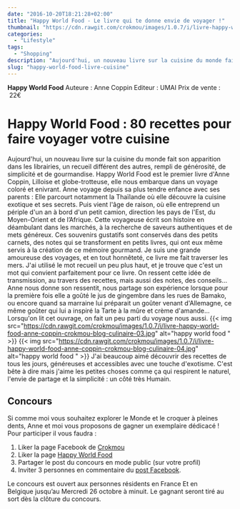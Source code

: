 ```yaml
---
date: "2016-10-20T18:21:28+02:00"
title: "Happy World Food - Le livre qui te donne envie de voyager !"
thumbnail: "https://cdn.rawgit.com/crokmou/images/1.0.7/i/livre-happy-world-food-anne-coppin-crokmou-blog-culinaire-01.jpg"
categories:
  - "Lifestyle"
tags:
  - "Shopping"
description: "Aujourd'hui, un nouveau livre sur la cuisine du monde fait son apparition dans les librairies : Happy World Food, le premier livre d'Anne Coppin..."
slug: "happy-world-food-livre-cuisine"
---
```


**Happy World Food** Auteure : Anne Coppin Editeur : UMAI Prix de vente :  22€

# Happy World Food : 80 recettes pour faire voyager votre cuisine

Aujourd'hui, un nouveau livre sur la cuisine du monde fait son apparition dans les librairies, un recueil différent des autres, rempli de générosité, de simplicité et de gourmandise. Happy World Food est le premier livre d'Anne Coppin, Lilloise et globe-trotteuse, elle nous embarque dans un voyage coloré et enivrant. Anne voyage depuis sa plus tendre enfance avec ses parents : Elle parcourt notamment la Thaïlande où elle découvre la cuisine exotique et ses secrets. Puis vient l'âge de raison, où elle entreprend un périple d'un an à bord d'un petit camion, direction les pays de l'Est, du Moyen-Orient et de l’Afrique. Cette voyageuse écrit son histoire en déambulant dans les marchés, à la recherche de saveurs authentiques et de mets généreux. Ces souvenirs gustatifs sont conservés dans des petits carnets, des notes qui se transforment en petits livres, qui ont eux même servis à la création de ce mémoire gourmand. Je suis une grande amoureuse des voyages, et en tout honnêteté, ce livre me fait traverser les mers. J'ai utilisé le mot recueil un peu plus haut, et je trouve que c'est un mot qui convient parfaitement pour ce livre. On ressent cette idée de transmission, au travers des recettes, mais aussi des notes, des conseils... Anne nous donne son ressentit, nous partage son expérience lorsque pour la première fois elle a goûté le jus de gingembre dans les rues de Bamako, ou encore quand sa marraine lui préparait un goûter venant d'Allemagne, ce même goûter qui lui a inspiré la Tarte à la mûre et crème d'amande... Lorsqu'on lit cet ouvrage, on fait un peu parti du voyage nous aussi. {{< img src="https://cdn.rawgit.com/crokmou/images/1.0.7/i/livre-happy-world-food-anne-coppin-crokmou-blog-culinaire-03.jpg" alt="happy world food " >}} {{< img src="https://cdn.rawgit.com/crokmou/images/1.0.7/i/livre-happy-world-food-anne-coppin-crokmou-blog-culinaire-04.jpg" alt="happy world food " >}} J'ai beaucoup aimé découvrir des recettes de tous les jours, généreuses et accessibles avec une touche d'exotisme. C'est bête à dire mais j'aime les petites choses comme ça qui respirent le naturel, l'envie de partage et la simplicité : un côté très Humain.

## **Concours**

Si comme moi vous souhaitez explorer le Monde et le croquer à pleines dents, Anne et moi vous proposons de gagner un exemplaire dédicacé ! Pour participer il vous faudra :

1.  Liker la page Facebook de [Crokmou](https://www.facebook.com/crokmou.blog)
2.  Liker la page [Happy World Food](https://www.facebook.com/happyworldfoodlivre)
3.  Partager le post du concours en mode public (sur votre profil)
4.  Inviter 3 personnes en commentaire du [post Facebook](https://www.facebook.com/crokmou.blog/posts/1199552046779854).

Le concours est ouvert aux personnes résidents en France Et en Belgique jusqu’au Mercredi 26 octobre à minuit. Le gagnant seront tiré au sort dès la clôture du concours.